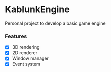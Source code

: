 # KablunkEngine

Personal project to develop a basic game engine

### Features

- [x] 3D rendering
- [x] 2D renderer
- [x] Window manager
- [x] Event system
